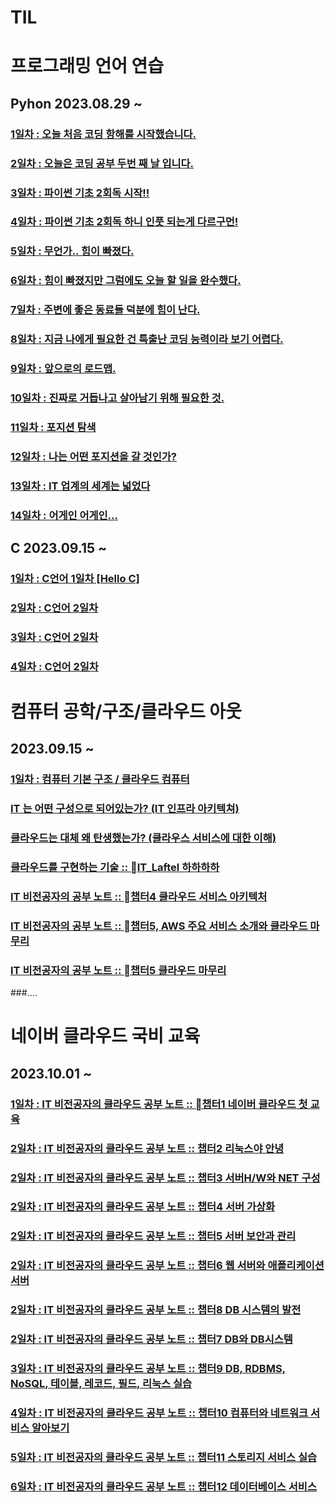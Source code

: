 # TIL

# 프로그래밍 언어 연습
## Pyhon 2023.08.29 ~
### [1일차 : 오늘 처음 코딩 항해를 시작했습니다.](https://5dietggul.tistory.com/5) 
### [2일차 : 오늘은 코딩 공부 두번 째 날 입니다.](https://5dietggul.tistory.com/6)
### [3일차 : 파이썬 기초 2회독 시작!!](https://5dietggul.tistory.com/7) 
### [4일차 : 파이썬 기초 2회독 하니 인풋 되는게 다르구먼!](https://5dietggul.tistory.com/8) 
### [5일차 : 무언가.. 힘이 빠졌다.](https://5dietggul.tistory.com/9) 
### [6일차 : 힘이 빠졌지만 그럼에도 오늘 할 일을 완수했다.](https://5dietggul.tistory.com/10) 
### [7일차 : 주변에 좋은 동료들 덕분에 힘이 난다.](https://5dietggul.tistory.com/11) 
### [8일차 : 지금 나에게 필요한 건 특출난 코딩 능력이라 보기 어렵다.](https://5dietggul.tistory.com/12) 
### [9일차 : 앞으로의 로드맵.](https://5dietggul.tistory.com/13) 
### [10일차 : 진짜로 거듭나고 살아남기 위해 필요한 것.](https://5dietggul.tistory.com/14) 
### [11일차 : 포지션 탐색](https://5dietggul.tistory.com/15) 
### [12일차 : 나는 어떤 포지션을 갈 것인가?](https://5dietggul.tistory.com/16) 
### [13일차 : IT 업계의 세계는 넓었다](https://5dietggul.tistory.com/17) 
### [14일차 : 어게인 어게인...](https://5dietggul.tistory.com/18) 

## C 2023.09.15 ~
### [1일차 : C언어 1일차 [Hello C] ](https://5dietggul.tistory.com/19) 
### [2일차 : C언어 2일차](https://5dietggul.tistory.com/21)
### [3일차 : C언어 2일차](https://5dietggul.tistory.com/22)
### [4일차 : C언어 2일차](https://5dietggul.tistory.com/23)

# 컴퓨터 공학/구조/클라우드 아웃
## 2023.09.15 ~
### [1일차 : 컴퓨터 기본 구조 / 클라우드 컴퓨터](https://5dietggul.tistory.com/20) 
### [IT 는 어떤 구성으로 되어있는가? (IT 인프라 아키텍쳐)](https://www.youtube.com/watch?v=Br5qOrJTJ4g)
### [클라우드는 대체 왜 탄생했는가? (클라우스 서비스에 대한 이해)](https://5dietggul.tistory.com/24) 
### [클라우드를 구현하는 기술 :: IT_Laftel 하하하하](https://blog.naver.com/vocal_mark/223225272450)
### [IT 비전공자의 공부 노트 :: 챕터4 클라우드 서비스 아키텍처](https://blog.naver.com/vocal_mark/223225786834)
### [IT 비전공자의 공부 노트 :: 챕터5, AWS 주요 서비스 소개와 클라우드 마무리](https://blog.naver.com/vocal_mark/223225971608)
### [IT 비전공자의 공부 노트 :: 챕터5 클라우드 마무리](https://blog.naver.com/vocal_mark/223227146954)
###....
# 네이버 클라우드 국비 교육 
## 2023.10.01 ~
### [1일차 : IT 비전공자의 클라우드 공부 노트 :: 챕터1 네이버 클라우드 첫 교육](https://blog.naver.com/vocal_mark/223227979557) 
### [2일차 : IT 비전공자의 클라우드 공부 노트 :: 챕터2 리눅스야 안녕](https://blog.naver.com/vocal_mark/223228797987) 
### [2일차 : IT 비전공자의 클라우드 공부 노트 :: 챕터3 서버H/W와 NET 구성](https://blog.naver.com/vocal_mark/223228855251) 
### [2일차 : IT 비전공자의 클라우드 공부 노트 :: 챕터4 서버 가상화](https://blog.naver.com/vocal_mark/223228857286) 
### [2일차 : IT 비전공자의 클라우드 공부 노트 :: 챕터5 서버 보안과 관리](https://blog.naver.com/vocal_mark/223228858576) 
### [2일차 : IT 비전공자의 클라우드 공부 노트 :: 챕터6 웹 서버와 애플리케이션 서버](https://blog.naver.com/vocal_mark/223228884728) 
### [2일차 : IT 비전공자의 클라우드 공부 노트 :: 챕터8 DB 시스템의 발전](https://blog.naver.com/vocal_mark/223228902250) 
### [2일차 : IT 비전공자의 클라우드 공부 노트 :: 챕터7 DB와 DB시스템](https://blog.naver.com/vocal_mark/223228914938)
### [3일차 : IT 비전공자의 클라우드 공부 노트 :: 챕터9 DB, RDBMS, NoSQL, 테이블, 레코드, 필드, 리눅스 실습](https://blog.naver.com/vocal_mark/223229893556) 
### [4일차 : IT 비전공자의 클라우드 공부 노트 :: 챕터10 컴퓨터와 네트워크 서비스 알아보기](https://blog.naver.com/vocal_mark/223232766097) 
### [5일차 : IT 비전공자의 클라우드 공부 노트 :: 챕터11 스토리지 서비스 실습](https://blog.naver.com/vocal_mark/223233826431) 
### [6일차 : IT 비전공자의 클라우드 공부 노트 :: 챕터12 데이터베이스 서비스](https://blog.naver.com/vocal_mark/223234805378) 
